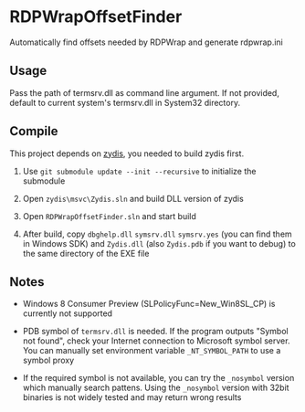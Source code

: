 # RDPWrapOffsetFinder

Automatically find offsets needed by RDPWrap and generate rdpwrap.ini

## Usage

Pass the path of termsrv.dll as command line argument. If not provided, default to current system's termsrv.dll in System32 directory.

## Compile

This project depends on [zydis](https://github.com/zyantific/zydis), you needed to build zydis first.

1. Use `git submodule update --init --recursive` to initialize the submodule

2. Open `zydis\msvc\Zydis.sln` and build DLL version of zydis

3. Open `RDPWrapOffsetFinder.sln` and start build

4. After build, copy `dbghelp.dll` `symsrv.dll` `symsrv.yes` (you can find them in Windows SDK) and `Zydis.dll` (also `Zydis.pdb` if you want to debug) to the same directory of the EXE file

## Notes

- Windows 8 Consumer Preview (SLPolicyFunc=New_Win8SL_CP) is currently not supported

- PDB symbol of `termsrv.dll` is needed. If the program outputs "Symbol not found", check your Internet connection to Microsoft symbol server. You can manually set environment variable `_NT_SYMBOL_PATH` to use a symbol proxy

- If the required symbol is not available, you can try the `_nosymbol` version which manually search pattens. Using the `_nosymbol` version with 32bit binaries is not widely tested and may return wrong results

